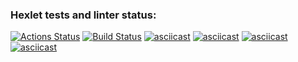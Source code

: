 ### Hexlet tests and linter status:

[![Actions Status](https://github.com/ligroznik/java-project-lvl1/workflows/hexlet-check/badge.svg)](https://github.com/ligroznik/java-project-lvl1/actions)
[![Build Status](https://github.com/ligroznik/java-project-lvl1/workflows/build/badge.svg)](https://github.com/ligroznik/java-project-lvl1/actions)
[![asciicast](https://asciinema.org/a/hJ2RR9mc9bOIDTYCTaFUXazd7.png)](https://asciinema.org/a/hJ2RR9mc9bOIDTYCTaFUXazd7)
[![asciicast](https://asciinema.org/a/jBKv40EjrqiY8lLaZ5dfdpdHY.png)](https://asciinema.org/a/jBKv40EjrqiY8lLaZ5dfdpdHY)
[![asciicast](https://asciinema.org/a/JfwBI2tmskReAljEwXFjCkimj.png)](https://asciinema.org/a/JfwBI2tmskReAljEwXFjCkimj)
[![asciicast](https://asciinema.org/a/XQzcbha1T6YxGNwaA3FLzAVcC.png)](https://asciinema.org/a/XQzcbha1T6YxGNwaA3FLzAVcC)
